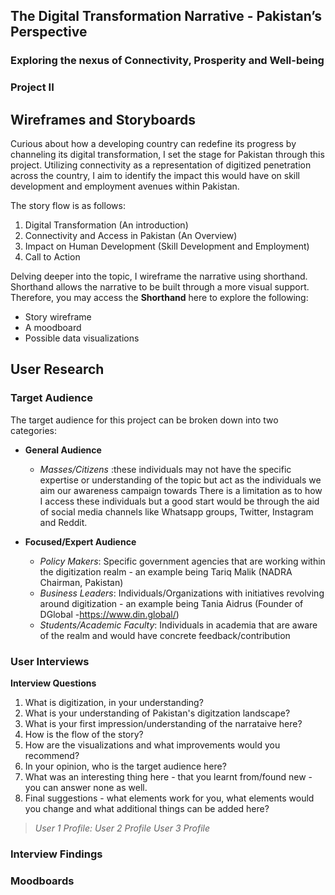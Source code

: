 ## The Digital Transformation Narrative - Pakistan’s Perspective
### Exploring the nexus of Connectivity, Prosperity and Well-being
### Project II 

## Wireframes and Storyboards 
Curious about how a developing country can redefine its progress by channeling its digital transformation, I set the stage for Pakistan through this project. 
Utilizing connectivity as a representation of digitized penetration across the country, I aim to identify the impact this would have on skill development and employment avenues within Pakistan. 

The story flow is as follows:
1. Digital Transformation (An introduction)
2. Connectivity and Access in Pakistan (An Overview)
3. Impact on Human Development (Skill Development and Employment)
4. Call to Action

Delving deeper into the topic, I wireframe the narrative using shorthand. Shorthand allows the narrative to be built through a more visual support. Therefore, you may access the **Shorthand** here to explore the following:
- Story wireframe
- A moodboard
- Possible data visualizations

## User Research
### Target Audience 
The target audience for this project can be broken down into two categories:
  - **General Audience**
     -  _Masses/Citizens_ :these individuals may not have the specific expertise or understanding of the topic but act as the individuals we aim our awareness campaign towards
       There is a limitation as to how I access these individuals but a good start would be through the aid of social media channels like Whatsapp groups, Twitter, Instagram and Reddit.
    
  - **Focused/Expert Audience**
      - _Policy Makers_: Specific government agencies that are working within the digitization realm - an example being Tariq Malik (NADRA Chairman, Pakistan)
      - _Business Leaders_: Individuals/Organizations with initiatives revolving around digitization - an example being Tania Aidrus (Founder of DGlobal -https://www.din.global/)
      - _Students/Academic Faculty_: Individuals in academia that are aware of the realm and would have concrete feedback/contribution

### User Interviews 
**Interview Questions**
1. What is digitization, in your understanding?
2. What is your understanding of Pakistan's digitzation landscape?
3. What is your first impression/understanding of the narrataive here?
4. How is the flow of the story?
5. How are the visualizations and what improvements would you recommend?
6. In your opinion, who is the target audience here?
7. What was an interesting thing here - that you learnt from/found new - you can answer none as well.
8. Final suggestions - what elements work for you, what elements would you change and what additional things can be added here?

> _User 1 Profile:_
> _User 2 Profile_
> _User 3 Profile_

### Interview Findings
### Moodboards
